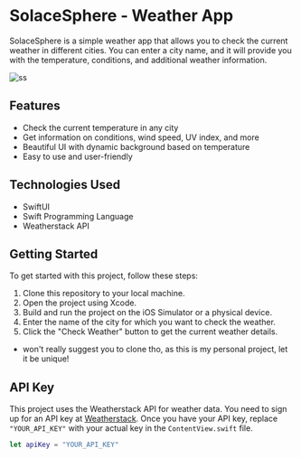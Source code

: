 
# SolaceSphere - Weather App

SolaceSphere is a simple weather app that allows you to check the current weather in different cities. You can enter a city name, and it will provide you with the temperature, conditions, and additional weather information.

![ss](https://cdn.discordapp.com/attachments/929653900812886076/1165973129634525184/simulator_screenshot_AA4F1953-0F9D-413F-AC18-6C9A5B513223.png?ex=6548cc18&is=65365718&hm=69b46de2428d4edabe77cffcbad62efcfc7fb9a181a7c96f7fe09f43679ac26d&)



## Features

- Check the current temperature in any city
- Get information on conditions, wind speed, UV index, and more
- Beautiful UI with dynamic background based on temperature
- Easy to use and user-friendly

## Technologies Used

- SwiftUI
- Swift Programming Language
- Weatherstack API

## Getting Started

To get started with this project, follow these steps:

1. Clone this repository to your local machine.
2. Open the project using Xcode.
3. Build and run the project on the iOS Simulator or a physical device.
4. Enter the name of the city for which you want to check the weather.
5. Click the "Check Weather" button to get the current weather details.
- won't really suggest you to clone tho, as this is my personal project, let it be unique!
## API Key

This project uses the Weatherstack API for weather data. You need to sign up for an API key at [Weatherstack](https://weatherstack.com/). Once you have your API key, replace `"YOUR_API_KEY"` with your actual key in the `ContentView.swift` file.

```swift
let apiKey = "YOUR_API_KEY"
